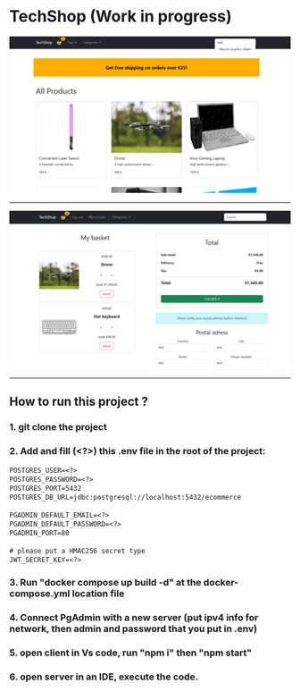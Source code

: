 # TechShop (Work in progress)

<img src="./server/src/main/resources/homepage.png" alt="homepage view">

<hr>

<img src="./server/src/main/resources/basket.png" alt="basket view">

<hr>

## How to run this project ?

### 1. git clone the project

### 2. Add and fill (<?>) this .env file in the root of the project:

```
POSTGRES_USER=<?>
POSTGRES_PASSWORD=<?>
POSTGRES_PORT=5432
POSTGRES_DB_URL=jdbc:postgresql://localhost:5432/ecommerce

PGADMIN_DEFAULT_EMAIL=<?>
PGADMIN_DEFAULT_PASSWORD=<?>
PGADMIN_PORT=80

# please put a HMAC256 secret type 
JWT_SECRET_KEY=<?> 
```

### 3. Run "docker compose up build -d" at the docker-compose.yml location file

### 4. Connect PgAdmin with a new server (put ipv4 info for network, then admin and password that you put in .env)

### 5. open client in Vs code, run "npm i" then "npm start"

### 6. open server in an IDE, execute the code.
